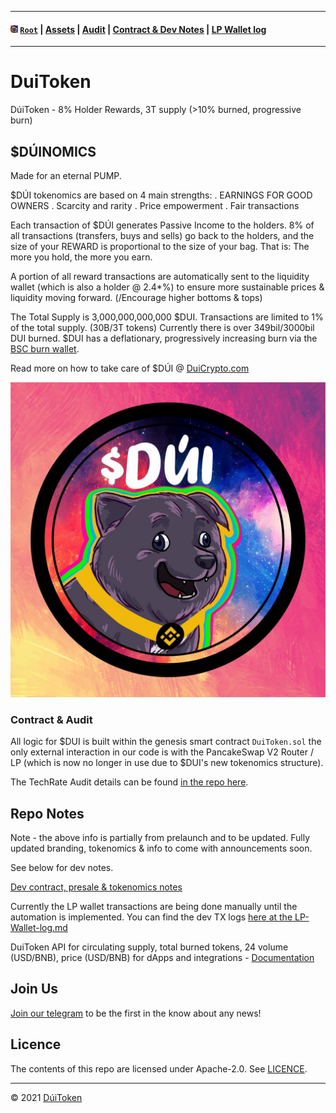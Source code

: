 - - - -
#### <img src="https://raw.githubusercontent.com/DuiToken/DuiToken/master/assets/Dui-icon.png" width="12" height="12" /> [```Root```](https://github.com/DuiToken/DuiToken) | [Assets](https://github.com/DuiToken/DuiToken/tree/master/assets) | [Audit](https://github.com/DuiToken/DuiToken/tree/master/audit) | [Contract & Dev Notes](https://github.com/DuiToken/DuiToken/tree/master/contract) | [LP Wallet log](https://github.com/DuiToken/DuiToken/blob/master/contract/LP-Wallet-log.md)
- - - -

# DuiToken

DúiToken - 8% Holder Rewards, 3T supply (>10% burned, progressive burn)

## $DÚINOMICS

Made for an eternal PUMP.

$DÚI tokenomics are based on 4 main strengths:
    . EARNINGS FOR GOOD OWNERS
    . Scarcity and rarity
    . Price empowerment
    . Fair transactions

Each transaction of $DÚI generates Passive Income to the holders.
8% of all transactions (transfers, buys and sells) go back to the holders, and the size of your REWARD is proportional to the size of your bag. 
That is: The more you hold, the more you earn.

A portion of all reward transactions are automatically sent to the liquidity wallet (which is also a holder @ 2.4*%) to ensure more sustainable prices & liquidity moving forward. (/Encourage higher bottoms & tops)

The Total Supply is 3,000,000,000,000 $DUI.
Transactions are limited to 1% of the total supply. (30B/3T tokens)
Currently there is over 349bil/3000bil DUI burned. $DUI has a deflationary, progressively increasing burn via the [BSC burn wallet](https://bscscan.com/token/0x8943b6d1677a4addbe5aa58f429e11e856746fba?a=0x0000000000000000000000000000000000000001).

Read more on how to take care of $DÚI @ [DuiCrypto.com](https://DuiCrypto.com)

![Dui](https://github.com/DuiToken/DuiToken/blob/master/assets/Dui2.jpg)

### Contract & Audit 
All logic for $DUI is built within the genesis smart contract ```DuiToken.sol``` the only external interaction in our code is with the PancakeSwap V2 Router / LP (which is now no longer in use due to $DUI's new tokenomics structure).

The TechRate Audit details can be found [in the repo here](https://github.com/DuiToken/DuiToken/tree/master/audit).

## Repo Notes
Note - the above info is partially from prelaunch and to be updated. Fully updated branding, tokenomics & info to come with announcements soon. 

See below for dev notes.

[Dev contract, presale & tokenomics notes](https://github.com/DuiToken/DuiToken/tree/master/contract)

Currently the LP wallet transactions are being done manually until the automation is implemented. You can find the dev TX logs [here at the LP-Wallet-log.md](https://github.com/DuiToken/DuiToken/blob/master/contract/LP-Wallet-log.md)

DuiToken API for circulating supply, total burned tokens, 24 volume (USD/BNB), price (USD/BNB) for dApps and integrations - [Documentation](https://github.com/DuiToken/DuiToken/tree/master/project-dev/DuiToken-API)

## Join Us
[Join our telegram](https://t.me/DuiCoinOfficial) to be the first in the know about any news!

## Licence

The contents of this repo are licensed under Apache-2.0. See [LICENCE](https://github.com/DuiToken/DuiToken/blob/master/LICENSE).

-----

© 2021 [DúiToken](https://DuiCrypto.com)

